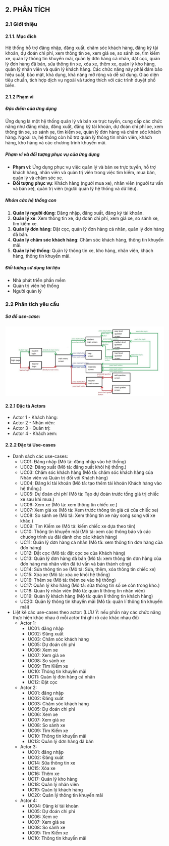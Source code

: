 ## 2. PHÂN TÍCH

### 2.1 Giới thiệu

#### 2.1.1. Mục đích

Hệ thống hỗ trợ đăng nhập, đăng xuất, chăm sóc khách hàng, đăng ký tài khoản, dự đoán chi phí, xem thông tin xe, xem giá xe, so sánh xe, tìm kiếm xe, quản lý thông tin khuyến mãi, quản lý đơn hàng cá nhân, đặt cọc, quản lý đơn hàng đã bán, sửa thông tin xe, xóa xe, thêm xe, quản lý kho hàng, quản lý nhân viên và quản lý khách hàng. Các chức năng này phải đảm bảo hiệu suất, bảo mật, khả dụng, khả năng mở rộng và dễ sử dụng. Giao diện tiêu chuẩn, tích hợp dịch vụ ngoài và tương thích với các trình duyệt phổ biến.

#### 2.1.2 Phạm vi

##### Đặc điểm của ứng dụng
Ứng dụng là một hệ thống quản lý và bán xe trực tuyến, cung cấp các chức năng như đăng nhập, đăng xuất, đăng ký tài khoản, dự đoán chi phí xe, xem thông tin xe, so sánh xe, tìm kiếm xe, quản lý đơn hàng và chăm sóc khách hàng. Ngoài ra, hệ thống còn hỗ trợ quản lý thông tin nhân viên, khách hàng, kho hàng và các chương trình khuyến mãi.

##### Phạm vi và đối tượng phục vụ của ứng dụng
- **Phạm vi**: Ứng dụng phục vụ việc quản lý và bán xe trực tuyến, hỗ trợ khách hàng, nhân viên và quản trị viên trong việc tìm kiếm, mua bán, quản lý và chăm sóc xe.
- **Đối tượng phục vụ**: Khách hàng (người mua xe), nhân viên (người tư vấn và bán xe), quản trị viên (người quản lý hệ thống và dữ liệu).

##### Nhóm các hệ thống con
1. **Quản lý người dùng**: Đăng nhập, đăng xuất, đăng ký tài khoản.
2. **Quản lý xe**: Xem thông tin xe, dự đoán chi phí, xem giá xe, so sánh xe, tìm kiếm xe.
3. **Quản lý đơn hàng**: Đặt cọc, quản lý đơn hàng cá nhân, quản lý đơn hàng đã bán.
4. **Quản lý chăm sóc khách hàng**: Chăm sóc khách hàng, thông tin khuyến mãi.
5. **Quản lý hệ thống**: Quản lý thông tin xe, kho hàng, nhân viên, khách hàng, thông tin khuyến mãi.
##### Đối tượng sử dụng tài liệu
- Nhà phát triển phần mềm
- Quản trị viên hệ thống
- Người quản lý
### 2.2 Phân tích yêu cầu
##### Sơ đồ use-case:
![Sơ đồ use-case](./images/screen-flow.png)

#### 2.2.1 Đặc tả Actors

- Actor 1 - Khách hàng: 
- Actor 2 - Nhân viên:
- Actor 3 - Quản trị:
- Actor 4 - Khách xem:

#### 2.2.2 Đặc tả Use-cases

- Danh sách các use-cases:
    - UC01: Đăng nhập (Mô tả: đăng nhập vào hệ thống)
    - UC02: Đăng xuất (Mô tả: đăng xuất khỏi hệ thống.)
    - UC03: Chăm sóc khách hàng (Mô tả: chăm sóc khách hàng của Nhân viên và Quản trị đối với Khách hàng)
    - UC04: Đăng kí tài khoản (Mô tả: tạo thêm tài khoản Khách hàng vào hệ thống.)
    - UC05: Dự đoán chi phí (Mô tả: Tạo dự đoán trước tổng giá trị chiếc xe sau khi mua.)
    - UC06: Xem xe (Mô tả: xem thông tin chiếc xe.)
    - UC07: Xem giá xe (Mô tả: Xem trước thông tin giá cả của chiếc xe)
    - UC08: So sánh xe (Mô tả: Xem thông tin xe này song song với xe khác.)
    - UC09: Tìm Kiếm xe (Mô tả: kiếm chiếc xe dựa theo tên)
    - UC10: Thông tin khuyến mãi (Mô tả: xem các thông báo và các chương trình ưu đãi dành cho các khách hàng)
    - UC11: Quản lý đơn hàng cá nhân (Mô tả: xem thông tin đơn hàng của đơn hàng)
    - UC12: Đặt cọc (Mô tả: đặt cọc xe của Khách hàng)
    - UC13: Quản lý đơn hàng đã bán (Mô tả: xem thông tin đơn hàng của đơn hàng mà nhân viên đã tư vấn và bán thành công)
    - UC14: Sửa thông tin xe (Mô tả: Sửa, thêm, xóa thông tin chiếc xe)
    - UC15: Xóa xe (Mô tả: xóa xe khỏi hệ thống)
    - UC16: Thêm xe (Mô tả: thêm xe vào hệ thống)
    - UC17: Quản lý kho hàng (Mô tả: sửa thông tin số xe còn trong kho.)
    - UC18: Quản lý nhân viên (Mô tả: quản lí thông tin nhân viên)
    - UC19: Quản lý khách hàng (Mô tả: quản lí thông tin khách hàng)
    - UC20: Quản lý thông tin khuyến mãi (Mô tả: quản lí thông tin khuyến mãi)
- Liệt kê các use-cases theo actor: (LƯU Ý: nếu phần này các chức năng thực hiện khác nhau ở mỗi actor thì ghi rõ các khác nhau đó)
    - Actor 1:
        - UC01: đăng nhập
        - UC02: Đăng xuất
        - UC03: Chăm sóc khách hàng
        - UC05: Dự đoán chi phí 
        - UC06: Xem xe 
        - UC07: Xem giá xe 
        - UC08: So sánh xe
        - UC09: Tìm Kiếm xe 
        - UC10: Thông tin khuyến mãi 
        - UC11: Quản lý đơn hàng cá nhân 
        - UC12: Đặt cọc
    - Actor 2:
        - UC01: đăng nhập
        - UC02: Đăng xuất
        - UC03: Chăm sóc khách hàng
        - UC05: Dự đoán chi phí 
        - UC06: Xem xe 
        - UC07: Xem giá xe 
        - UC08: So sánh xe
        - UC09: Tìm Kiếm xe 
        - UC10: Thông tin khuyến mãi
        - UC13: Quản lý đơn hàng đã bán
    - Actor 3:
        - UC01: đăng nhập
        - UC02: Đăng xuất
        - UC14: Sửa thông tin xe 
        - UC15: Xóa xe 
        - UC16: Thêm xe 
        - UC17: Quản lý kho hàng 
        - UC18: Quản lý nhân viên 
        - UC19: Quản lý khách hàng 
        - UC20: Quản lý thông tin khuyến mãi
    - Actor 4:
        - UC04: Đăng kí tài khoản 
        - UC05: Dự đoán chi phí 
        - UC06: Xem xe 
        - UC07: Xem giá xe 
        - UC08: So sánh xe
        - UC09: Tìm Kiếm xe 
        - UC10: Thông tin khuyến mãi 
